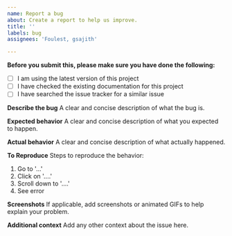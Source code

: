 ```yaml
---
name: Report a bug
about: Create a report to help us improve.
title: ''
labels: bug
assignees: 'Foulest, gsajith'

---
```


**Before you submit this, please make sure you have done the following:**

- [ ] I am using the latest version of this project
- [ ] I have checked the existing documentation for this project
- [ ] I have searched the issue tracker for a similar issue

**Describe the bug**
A clear and concise description of what the bug is.

**Expected behavior**
A clear and concise description of what you expected to happen.

**Actual behavior**
A clear and concise description of what actually happened.

**To Reproduce**
Steps to reproduce the behavior:

1. Go to '...'
2. Click on '....'
3. Scroll down to '....'
4. See error

**Screenshots**
If applicable, add screenshots or animated GIFs to help explain your problem.

**Additional context**
Add any other context about the issue here.
